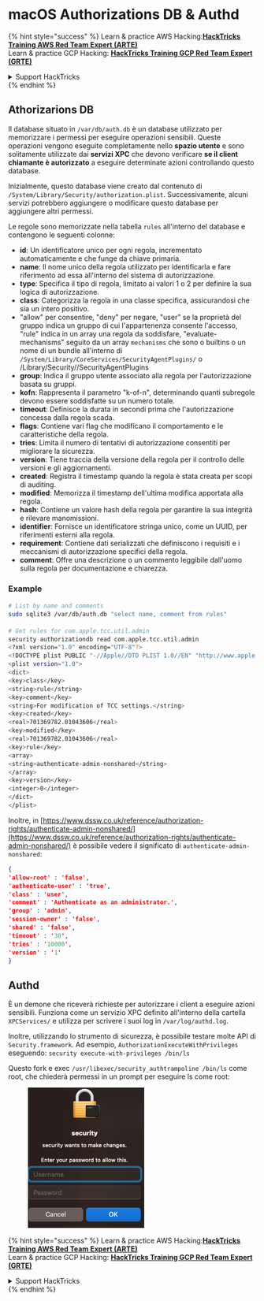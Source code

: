 # macOS Authorizations DB & Authd



{% hint style="success" %}
Learn & practice AWS Hacking:<img src="../../../.gitbook/assets/arte.png" alt="" data-size="line">[**HackTricks Training AWS Red Team Expert (ARTE)**](https://training.hacktricks.xyz/courses/arte)<img src="../../../.gitbook/assets/arte.png" alt="" data-size="line">\
Learn & practice GCP Hacking: <img src="../../../.gitbook/assets/grte.png" alt="" data-size="line">[**HackTricks Training GCP Red Team Expert (GRTE)**<img src="../../../.gitbook/assets/grte.png" alt="" data-size="line">](https://training.hacktricks.xyz/courses/grte)

<details>

<summary>Support HackTricks</summary>

* Check the [**subscription plans**](https://github.com/sponsors/carlospolop)!
* **Join the** 💬 [**Discord group**](https://discord.gg/hRep4RUj7f) or the [**telegram group**](https://t.me/peass) or **follow** us on **Twitter** 🐦 [**@hacktricks\_live**](https://twitter.com/hacktricks\_live)**.**
* **Share hacking tricks by submitting PRs to the** [**HackTricks**](https://github.com/carlospolop/hacktricks) and [**HackTricks Cloud**](https://github.com/carlospolop/hacktricks-cloud) github repos.

</details>
{% endhint %}

## **Athorizarions DB**

Il database situato in `/var/db/auth.db` è un database utilizzato per memorizzare i permessi per eseguire operazioni sensibili. Queste operazioni vengono eseguite completamente nello **spazio utente** e sono solitamente utilizzate dai **servizi XPC** che devono verificare **se il client chiamante è autorizzato** a eseguire determinate azioni controllando questo database.

Inizialmente, questo database viene creato dal contenuto di `/System/Library/Security/authorization.plist`. Successivamente, alcuni servizi potrebbero aggiungere o modificare questo database per aggiungere altri permessi.

Le regole sono memorizzate nella tabella `rules` all'interno del database e contengono le seguenti colonne:

* **id**: Un identificatore unico per ogni regola, incrementato automaticamente e che funge da chiave primaria.
* **name**: Il nome unico della regola utilizzato per identificarla e fare riferimento ad essa all'interno del sistema di autorizzazione.
* **type**: Specifica il tipo di regola, limitato ai valori 1 o 2 per definire la sua logica di autorizzazione.
* **class**: Categorizza la regola in una classe specifica, assicurandosi che sia un intero positivo.
* "allow" per consentire, "deny" per negare, "user" se la proprietà del gruppo indica un gruppo di cui l'appartenenza consente l'accesso, "rule" indica in un array una regola da soddisfare, "evaluate-mechanisms" seguito da un array `mechanisms` che sono o builtins o un nome di un bundle all'interno di `/System/Library/CoreServices/SecurityAgentPlugins/` o /Library/Security//SecurityAgentPlugins
* **group**: Indica il gruppo utente associato alla regola per l'autorizzazione basata su gruppi.
* **kofn**: Rappresenta il parametro "k-of-n", determinando quanti subregole devono essere soddisfatte su un numero totale.
* **timeout**: Definisce la durata in secondi prima che l'autorizzazione concessa dalla regola scada.
* **flags**: Contiene vari flag che modificano il comportamento e le caratteristiche della regola.
* **tries**: Limita il numero di tentativi di autorizzazione consentiti per migliorare la sicurezza.
* **version**: Tiene traccia della versione della regola per il controllo delle versioni e gli aggiornamenti.
* **created**: Registra il timestamp quando la regola è stata creata per scopi di auditing.
* **modified**: Memorizza il timestamp dell'ultima modifica apportata alla regola.
* **hash**: Contiene un valore hash della regola per garantire la sua integrità e rilevare manomissioni.
* **identifier**: Fornisce un identificatore stringa unico, come un UUID, per riferimenti esterni alla regola.
* **requirement**: Contiene dati serializzati che definiscono i requisiti e i meccanismi di autorizzazione specifici della regola.
* **comment**: Offre una descrizione o un commento leggibile dall'uomo sulla regola per documentazione e chiarezza.

### Example
```bash
# List by name and comments
sudo sqlite3 /var/db/auth.db "select name, comment from rules"

# Get rules for com.apple.tcc.util.admin
security authorizationdb read com.apple.tcc.util.admin
<?xml version="1.0" encoding="UTF-8"?>
<!DOCTYPE plist PUBLIC "-//Apple//DTD PLIST 1.0//EN" "http://www.apple.com/DTDs/PropertyList-1.0.dtd">
<plist version="1.0">
<dict>
<key>class</key>
<string>rule</string>
<key>comment</key>
<string>For modification of TCC settings.</string>
<key>created</key>
<real>701369782.01043606</real>
<key>modified</key>
<real>701369782.01043606</real>
<key>rule</key>
<array>
<string>authenticate-admin-nonshared</string>
</array>
<key>version</key>
<integer>0</integer>
</dict>
</plist>
```
Inoltre, in [https://www.dssw.co.uk/reference/authorization-rights/authenticate-admin-nonshared/](https://www.dssw.co.uk/reference/authorization-rights/authenticate-admin-nonshared/) è possibile vedere il significato di `authenticate-admin-nonshared`:
```json
{
'allow-root' : 'false',
'authenticate-user' : 'true',
'class' : 'user',
'comment' : 'Authenticate as an administrator.',
'group' : 'admin',
'session-owner' : 'false',
'shared' : 'false',
'timeout' : '30',
'tries' : '10000',
'version' : '1'
}
```
## Authd

È un demone che riceverà richieste per autorizzare i client a eseguire azioni sensibili. Funziona come un servizio XPC definito all'interno della cartella `XPCServices/` e utilizza per scrivere i suoi log in `/var/log/authd.log`.

Inoltre, utilizzando lo strumento di sicurezza, è possibile testare molte API di `Security.framework`. Ad esempio, `AuthorizationExecuteWithPrivileges` eseguendo: `security execute-with-privileges /bin/ls`

Questo fork e exec `/usr/libexec/security_authtrampoline /bin/ls` come root, che chiederà permessi in un prompt per eseguire ls come root:

<figure><img src="../../../.gitbook/assets/image.png" alt=""><figcaption></figcaption></figure>

{% hint style="success" %}
Learn & practice AWS Hacking:<img src="../../../.gitbook/assets/arte.png" alt="" data-size="line">[**HackTricks Training AWS Red Team Expert (ARTE)**](https://training.hacktricks.xyz/courses/arte)<img src="../../../.gitbook/assets/arte.png" alt="" data-size="line">\
Learn & practice GCP Hacking: <img src="../../../.gitbook/assets/grte.png" alt="" data-size="line">[**HackTricks Training GCP Red Team Expert (GRTE)**<img src="../../../.gitbook/assets/grte.png" alt="" data-size="line">](https://training.hacktricks.xyz/courses/grte)

<details>

<summary>Support HackTricks</summary>

* Check the [**subscription plans**](https://github.com/sponsors/carlospolop)!
* **Join the** 💬 [**Discord group**](https://discord.gg/hRep4RUj7f) or the [**telegram group**](https://t.me/peass) or **follow** us on **Twitter** 🐦 [**@hacktricks\_live**](https://twitter.com/hacktricks\_live)**.**
* **Share hacking tricks by submitting PRs to the** [**HackTricks**](https://github.com/carlospolop/hacktricks) and [**HackTricks Cloud**](https://github.com/carlospolop/hacktricks-cloud) github repos.

</details>
{% endhint %}
